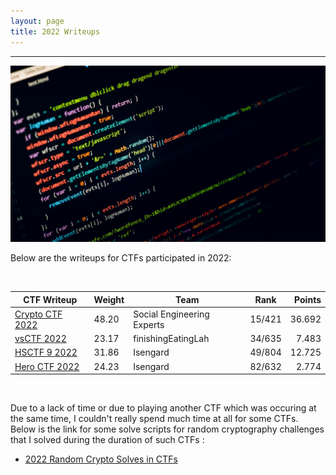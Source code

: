 ```yaml
---
layout: page
title: 2022 Writeups 
---
```

<hr/>

![CTF Writeups Main Page](/assets/img/ctfImages/misc/homePageImage.png)

Below are the writeups for CTFs participated in 2022:

<br/>

| CTF Writeup | Weight | Team | Rank | Points | 
| ------------- |  --- | --- | ------ | -----: |
|[Crypto CTF 2022](https://angmar2722.github.io/CTFwriteups/2022/cryptoctf2022/) | 48.20 | Social Engineering Experts	 | 15/421 | 36.692 |
|[vsCTF 2022](https://angmar2722.github.io/CTFwriteups/2022/vsctf2022/) | 23.17 | finishingEatingLah	 | 34/635 | 7.483 |
|[HSCTF 9 2022](https://angmar2722.github.io/CTFwriteups/2022/hsctf2022/) | 31.86 | Isengard | 49/804 | 12.725 |
|[Hero CTF 2022](https://angmar2722.github.io/CTFwriteups/2022/hero2022/) | 24.23 | Isengard | 82/632 | 2.774 |

<!-- |[corCTF 2022](https://angmar2722.github.io/CTFwriteups/2022/cor2022/) | 24.92 | DT22	 | 78/978 | 3.389 | -->

<br/>

Due to a lack of time or due to playing another CTF which was occuring at the same time, I couldn't really spend much time at all for some CTFs. Below is the link for some solve scripts for random cryptography challenges that I solved during the duration of such CTFs :

- <a href="https://angmar2722.github.io/CTFwriteups/2022/randomCTFs2022/">2022 Random Crypto Solves in CTFs</a>
